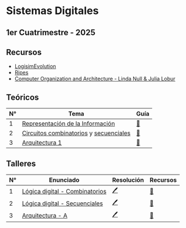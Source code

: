# Sistemas Digitales

## 1er Cuatrimestre - 2025

## Recursos

- [LogisimEvolution](https://github.com/logisim-evolution/logisim-evolution)
- [Ripes](https://github.com/mortbopet/Ripes)
- [Computer Organization and Architecture - Linda Null & Julia Lobur](https://junyours.wordpress.com/wp-content/uploads/2012/07/computer-organization-and-architecture.pdf)

## Teóricos

| N° | Tema                                                                                          | Guía |
|-----|----------------------------------------------------------------------------------------------|------|
| 1   | [Representación de la Información](https://github.com/blatth/uba-sd/tree/main/Teoricas/Teorica1.pdf) | [📎](https://github.com/blatth/uba-sd/tree/main/Gu%C3%ADas/Guia1.pdf)
| 2   | [Circuitos combinatorios](https://github.com/blatth/uba-sd/tree/main/Teoricas/Teorica2.pdf) y [secuenciales](https://github.com/blatth/uba-sd/tree/main/Teoricas/Teorica2b.pdf) | [📎](https://github.com/blatth/uba-sd/tree/main/Gu%C3%ADas/Guia2.pdf)
| 3   | [Arquitectura 1](https://github.com/blatth/uba-sd/tree/main/Teoricas/Teorica3.pdf) | [📎](https://github.com/blatth/uba-sd/tree/main/Gu%C3%ADas/Guia3.pdf)

## Talleres

| N° |                  Enunciado                       | Resolución  | Recursos |
|----|--------------------------------------------------|-------------|----------|
| 1  | [Lógica digital - Combinatorios](https://github.com/blatth/uba-sd/tree/main/Talleres/Enunciados/TallerE1.pdf) | [🖊️](https://github.com/blatth/uba-sd/tree/main/Talleres/Resoluciones/Taller1) | [📂](https://github.com/blatth/uba-sd/tree/main/Talleres/Recursos/Taller12)
| 2  | [Lógica digital - Secuenciales](https://github.com/blatth/uba-sd/tree/main/Talleres/Enunciados/TallerE2.pdf) | [🖊️](https://github.com/blatth/uba-sd/tree/main/Talleres/Resoluciones/Taller2) | [📂](https://github.com/blatth/uba-sd/tree/main/Talleres/Recursos/Taller12)
| 3  | [Arquitectura - A](https://github.com/blatth/uba-sd/tree/main/Talleres/Enunciados/TallerE3.pdf) | [🖊️](https://github.com/blatth/uba-sd/tree/main/Talleres/Resoluciones/Taller3/Resolucion.pdf) | [📂](https://github.com/blatth/uba-sd/tree/main/Talleres/Recursos/Taller3)

